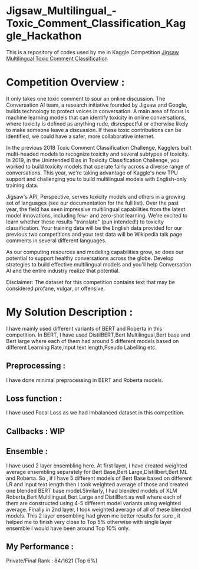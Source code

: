# Jigsaw_Multilingual_-Toxic_Comment_Classification_Kaggle_Hackathon
This is a repository of codes used by me in Kaggle Competition [Jigsaw Multilingual Toxic Comment Classification](https://www.kaggle.com/c/jigsaw-multilingual-toxic-comment-classification)

# Competition Overview :
It only takes one toxic comment to sour an online discussion. The Conversation AI team, a research initiative founded by Jigsaw and Google, builds technology to protect voices in conversation. A main area of focus is machine learning models that can identify toxicity in online conversations, where toxicity is defined as anything rude, disrespectful or otherwise likely to make someone leave a discussion. If these toxic contributions can be identified, we could have a safer, more collaborative internet.

In the previous 2018 Toxic Comment Classification Challenge, Kagglers built multi-headed models to recognize toxicity and several subtypes of toxicity. In 2019, in the Unintended Bias in Toxicity Classification Challenge, you worked to build toxicity models that operate fairly across a diverse range of conversations. This year, we're taking advantage of Kaggle's new TPU support and challenging you to build multilingual models with English-only training data.

Jigsaw's API, Perspective, serves toxicity models and others in a growing set of languages (see our documentation for the full list). Over the past year, the field has seen impressive multilingual capabilities from the latest model innovations, including few- and zero-shot learning. We're excited to learn whether these results "translate" (pun intended!) to toxicity classification. Your training data will be the English data provided for our previous two competitions and your test data will be Wikipedia talk page comments in several different languages.

As our computing resources and modeling capabilities grow, so does our potential to support healthy conversations across the globe. Develop strategies to build effective multilingual models and you'll help Conversation AI and the entire industry realize that potential.

Disclaimer: The dataset for this competition contains text that may be considered profane, vulgar, or offensive.

# My Solution Description :
I have mainly used different variants of BERT and Roberta in this competition. In BERT, I have used DistilBERT,Bert Multilingual,Bert base and Bert large where each of them had around 5 different models based on different Learning Rate,Input text length,Pseudo Labelling etc.

## Preprocessing : 
I have done minimal preprocessing in BERT and Roberta models.

## Loss function : 
I have used Focal Loss as we had imbalanced dataset in this competition.

## Callbacks : WIP 

## Ensemble : 
I have used 2 layer ensembling here. At first layer, I have created weighted average ensembling separately for Bert Base,Bert Large,Distillbert,Bert ML and Roberta.
So , if I have 5 different models of Bert Base based on different LR and Input text length then I took weighted average of those and created one blended BERT base model.Similarly, I had blended models of XLM Roberta,Bert Multilingual,Bert Large and DistilBert as well where each of them are constructed using 4-5 different model variants using weighted average.
Finally in 2nd layer, I took weighted average of all of these blended models. This 2 layer ensembling had given me better results for sure , it helped me to finish very close to Top 5% otherwise with single layer ensemble I would have been around Top 10% only.

## My Performance : 
  Private/Final Rank : 84/1621 (Top 6%)
